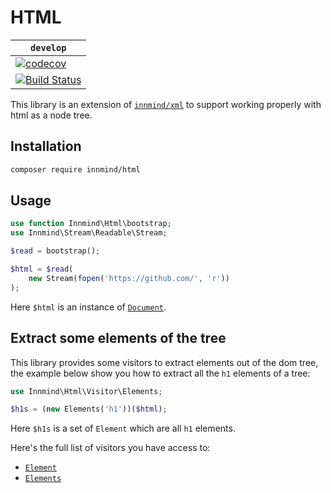 # HTML

| `develop` |
|-----------|
| [![codecov](https://codecov.io/gh/Innmind/Html/branch/develop/graph/badge.svg)](https://codecov.io/gh/Innmind/Html) |
| [![Build Status](https://github.com/Innmind/Html/workflows/CI/badge.svg)](https://github.com/Innmind/Html/actions?query=workflow%3ACI) |

This library is an extension of [`innmind/xml`](https://packagist.org/packages/innmind/xml) to support working properly with html as a node tree.

## Installation

```sh
composer require innmind/html
```

## Usage

```php
use function Innmind\Html\bootstrap;
use Innmind\Stream\Readable\Stream;

$read = bootstrap();

$html = $read(
    new Stream(fopen('https://github.com/', 'r'))
);
```

Here `$html` is an instance of [`Document`](src/Node/Document.php).

## Extract some elements of the tree

This library provides some visitors to extract elements out of the dom tree, the example below show you how to extract all the `h1` elements of a tree:

```php
use Innmind\Html\Visitor\Elements;

$h1s = (new Elements('h1'))($html);
```

Here `$h1s` is a set of `Element` which are all `h1` elements.

Here's the full list of visitors you have access to:

* [`Element`](src/Visitor/Element.php)
* [`Elements`](src/Visitor/Elements.php)
